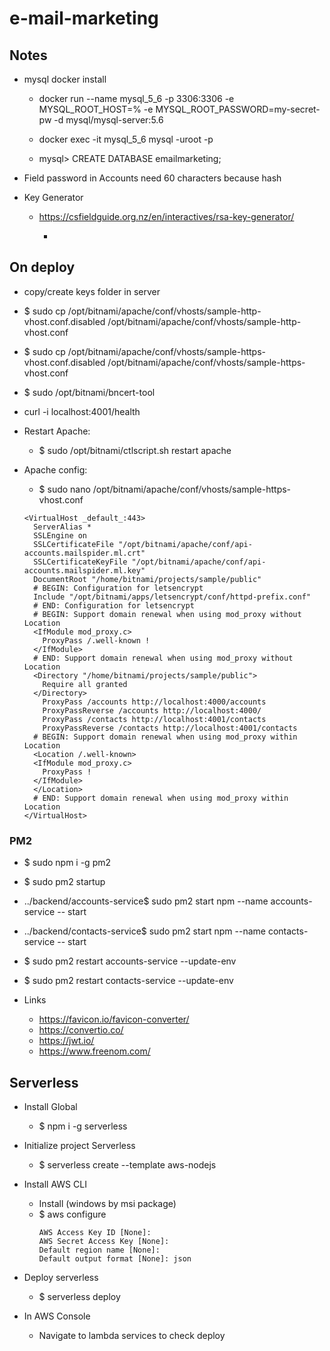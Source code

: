 # e-mail-marketing


## Notes

* mysql docker install
  
  * docker run --name mysql_5_6 -p 3306:3306 -e MYSQL_ROOT_HOST=% -e MYSQL_ROOT_PASSWORD=my-secret-pw -d mysql/mysql-server:5.6

  * docker exec -it mysql_5_6 mysql -uroot -p
  
  * mysql> CREATE DATABASE emailmarketing;


* Field password in Accounts need 60 characters because hash


* Key Generator

  * https://csfieldguide.org.nz/en/interactives/rsa-key-generator/

    * 

## On deploy

  * copy/create keys folder in server
  
  * $ sudo cp /opt/bitnami/apache/conf/vhosts/sample-http-vhost.conf.disabled /opt/bitnami/apache/conf/vhosts/sample-http-vhost.conf
  
  * $ sudo cp /opt/bitnami/apache/conf/vhosts/sample-https-vhost.conf.disabled /opt/bitnami/apache/conf/vhosts/sample-https-vhost.conf

  * $ sudo /opt/bitnami/bncert-tool

  *  curl -i localhost:4001/health
  
  * Restart Apache:
    * $ sudo /opt/bitnami/ctlscript.sh restart apache
  * Apache config:
    * $ sudo nano /opt/bitnami/apache/conf/vhosts/sample-https-vhost.conf
    ```    
    <VirtualHost _default_:443>
      ServerAlias *
      SSLEngine on
      SSLCertificateFile "/opt/bitnami/apache/conf/api-accounts.mailspider.ml.crt"
      SSLCertificateKeyFile "/opt/bitnami/apache/conf/api-accounts.mailspider.ml.key"
      DocumentRoot "/home/bitnami/projects/sample/public"
      # BEGIN: Configuration for letsencrypt
      Include "/opt/bitnami/apps/letsencrypt/conf/httpd-prefix.conf"
      # END: Configuration for letsencrypt
      # BEGIN: Support domain renewal when using mod_proxy without Location
      <IfModule mod_proxy.c>
        ProxyPass /.well-known !
      </IfModule>
      # END: Support domain renewal when using mod_proxy without Location
      <Directory "/home/bitnami/projects/sample/public">
        Require all granted
      </Directory>
        ProxyPass /accounts http://localhost:4000/accounts
        ProxyPassReverse /accounts http://localhost:4000/
        ProxyPass /contacts http://localhost:4001/contacts
        ProxyPassReverse /contacts http://localhost:4001/contacts
      # BEGIN: Support domain renewal when using mod_proxy within Location
      <Location /.well-known>
      <IfModule mod_proxy.c>
        ProxyPass !
      </IfModule>
      </Location>
      # END: Support domain renewal when using mod_proxy within Location
    </VirtualHost>
    ```


### PM2

  * $ sudo npm i -g pm2
  * $ sudo pm2 startup
  * ../backend/accounts-service$ sudo pm2 start npm --name accounts-service -- start
  * ../backend/contacts-service$ sudo pm2 start npm --name contacts-service -- start
  * $ sudo pm2 restart accounts-service --update-env
  * $ sudo pm2 restart contacts-service --update-env



* Links

  * https://favicon.io/favicon-converter/
  * https://convertio.co/
  * https://jwt.io/
  * https://www.freenom.com/
  
## Serverless

* Install Global
  * $ npm i -g serverless

* Initialize project Serverless
  * $ serverless create --template aws-nodejs

* Install AWS CLI
  * Install (windows by msi package)
  * $ aws configure
    ```
    AWS Access Key ID [None]: 
    AWS Secret Access Key [None]: 
    Default region name [None]: 
    Default output format [None]: json
    ```
* Deploy serverless
  * $ serverless deploy

* In AWS Console
  * Navigate to lambda services to check deploy

